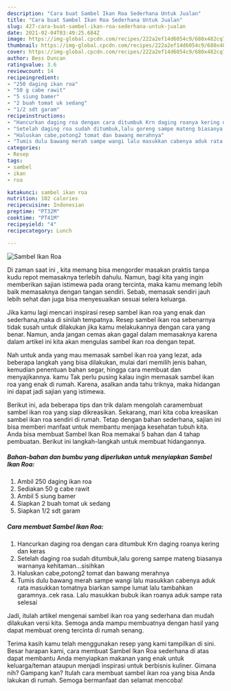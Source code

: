 ```yaml
---
description: "Cara buat Sambel Ikan Roa Sederhana Untuk Jualan"
title: "Cara buat Sambel Ikan Roa Sederhana Untuk Jualan"
slug: 427-cara-buat-sambel-ikan-roa-sederhana-untuk-jualan
date: 2021-02-04T03:49:25.684Z
image: https://img-global.cpcdn.com/recipes/222a2ef14d6054c9/680x482cq70/sambel-ikan-roa-foto-resep-utama.jpg
thumbnail: https://img-global.cpcdn.com/recipes/222a2ef14d6054c9/680x482cq70/sambel-ikan-roa-foto-resep-utama.jpg
cover: https://img-global.cpcdn.com/recipes/222a2ef14d6054c9/680x482cq70/sambel-ikan-roa-foto-resep-utama.jpg
author: Bess Duncan
ratingvalue: 3.6
reviewcount: 14
recipeingredient:
- "250 daging ikan roa"
- "50 g cabe rawit"
- "5 siung bamer"
- "2 buah tomat uk sedang"
- "1/2 sdt garam"
recipeinstructions:
- "Hancurkan daging roa dengan cara ditumbuk Krn daging roanya kering dan keras"
- "Setelah daging roa sudah ditumbuk,lalu goreng sampe mateng biasanya warnanya kehitaman...sisihkan"
- "Haluskan cabe,potong2 tomat dan bawang merahnya"
- "Tumis dulu bawang merah sampe wangi lalu masukkan cabenya aduk rata masukkan tomatnya biarkan sampe lumat lalu tambahkan garamnya..cek rasa. Lalu masukkan bubuk ikan roanya aduk sampe rata selesai"
categories:
- Resep
tags:
- sambel
- ikan
- roa

katakunci: sambel ikan roa 
nutrition: 102 calories
recipecuisine: Indonesian
preptime: "PT32M"
cooktime: "PT41M"
recipeyield: "4"
recipecategory: Lunch

---
```



![Sambel Ikan Roa](https://img-global.cpcdn.com/recipes/222a2ef14d6054c9/680x482cq70/sambel-ikan-roa-foto-resep-utama.jpg)

Di zaman  saat ini , kita memang bisa mengorder masakan praktis tanpa kudu repot memasaknya terlebih dahulu. Namun, bagi kita yang ingin memberikan sajian istimewa pada orang tercinta, maka kamu memang lebih baik memasaknya dengan tangan sendiri. Sebab, memasak sendiri jauh lebih sehat dan juga bisa menyesuaikan sesuai selera keluarga.

Jika kamu lagi mencari inspirasi resep sambel ikan roa yang enak dan sederhana,maka di sinilah tempatnya. Resep sambel ikan roa  sebenarnya tidak susah untuk dilakukan jika kamu melakukannya dengan cara yang benar. Namun, anda jangan cemas akan gagal dalam memasaknya 
karena dalam artikel ini kita akan mengulas sambel ikan roa dengan tepat.  



Nah untuk anda yang mau memasak sambel ikan roa yang lezat, ada beberapa langkah yang bisa dilakukan, mulai dari memilih jenis bahan, kemudian penentuan bahan segar, hingga cara membuat dan menyajikannya. kamu Tak perlu pusing kalau ingin memasak sambel ikan roa yang enak di rumah. Karena, asalkan anda  tahu triknya, maka hidangan ini dapat jadi sajian yang istimewa.

Berikut ini, ada beberapa tips dan trik dalam mengolah caramembuat sambel ikan roa yang siap dikreasikan. Sekarang, mari kita coba kreasikan sambel ikan roa sendiri di rumah. Tetap dengan bahan sederhana, sajian ini bisa memberi manfaat untuk membantu menjaga kesehatan tubuh kita. Anda bisa membuat Sambel Ikan Roa memakai 5 bahan dan 4 tahap pembuatan. Berikut ini langkah-langkah untuk membuat hidangannya.

<!--inarticleads1-->

##### Bahan-bahan dan bumbu yang diperlukan untuk menyiapkan Sambel Ikan Roa:

1. Ambil 250 daging ikan roa
1. Sediakan 50 g cabe rawit
1. Ambil 5 siung bamer
1. Siapkan 2 buah tomat uk sedang
1. Siapkan 1/2 sdt garam




<!--inarticleads2-->

##### Cara membuat Sambel Ikan Roa:

1. Hancurkan daging roa dengan cara ditumbuk Krn daging roanya kering dan keras
1. Setelah daging roa sudah ditumbuk,lalu goreng sampe mateng biasanya warnanya kehitaman...sisihkan
1. Haluskan cabe,potong2 tomat dan bawang merahnya
1. Tumis dulu bawang merah sampe wangi lalu masukkan cabenya aduk rata masukkan tomatnya biarkan sampe lumat lalu tambahkan garamnya..cek rasa. Lalu masukkan bubuk ikan roanya aduk sampe rata selesai




Jadi, itulah artikel mengenai  sambel ikan roa  yang sederhana dan mudah dilakukan versi kita. Semoga anda mampu membuatnya dengan hasil yang dapat membuat oreng tercinta di rumah senang. 

Terima kasih kamu telah menggunakan resep yang kami tampilkan di sini. Besar harapan kami, cara membuat  Sambel Ikan Roa sederhana di atas dapat membantu Anda menyiapkan makanan yang enak untuk keluarga/teman ataupun menjadi inspirasi untuk berbisnis kuliner. Gimana nih? Gampang kan? Itulah cara membuat sambel ikan roa yang bisa Anda lakukan di rumah. Semoga bermanfaat dan selamat mencoba!

